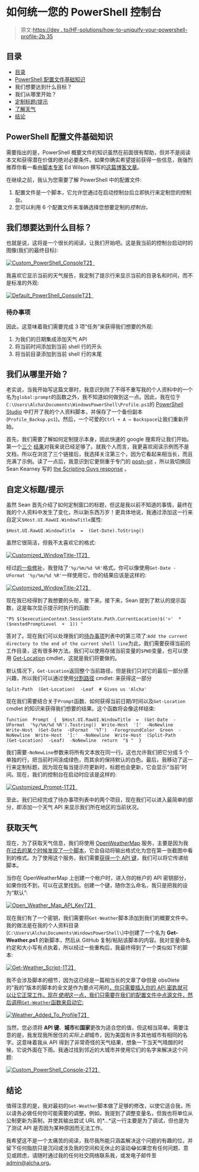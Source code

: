 # 如何统一您的 PowerShell 控制台

> 原文:[https://dev . to/HF-solutions/how-to-uniquify-your-powershell-profile-2b 35](https://dev.to/hf-solutions/how-to-uniquify-your-powershell-profile-2b35)

## [](#table-of-contents)目录

*   [目录](#table-of-contents)
*   [PowerShell 配置文件基础知识](#powershell-profile-basics)
*   我们想要达到什么目标？
*   我们从哪里开始？
*   [定制标题/提示](#customizing-the-title-prompt)
*   [了解天气](#getting-the-weather)
*   [结论](#conclusion)

## [](#powershell-profile-basics)PowerShell 配置文件基础知识

需要指出的是，PowerShell 概要文件的知识虽然在前面很有帮助，但并不是阅读本文和获得潜在价值的绝对必要条件。如果你确实希望提前获得一些信息，我强烈推荐你看一看由[脚本专家](https://social.technet.microsoft.com/profile/The+Scripting+Guys) Ed Wilson 撰写的[这篇博客文章](https://blogs.technet.microsoft.com/heyscriptingguy/2012/05/21/understanding-the-six-powershell-profiles/)。

在继续之前，我认为您需要了解 PowerShell 中的配置文件:

1.  配置文件是一个脚本，它允许您通过在启动控制台后立即执行来定制您的控制台。
2.  您可以利用 6 个配置文件来准确选择您想要定制的*控制台。*

## 我们想要达到什么目标？

也就是说，这将是一个很长的阅读，让我们开始吧。这是我当前的控制台启动时的图像(我们的最终目标):

[![Custom_PowerShell_Console](../Images/ca019040e28725fbab873e97a1edddaa.png)T2】](https://res.cloudinary.com/practicaldev/image/fetch/s--Yi2WvlKp--/c_limit%2Cf_auto%2Cfl_progressive%2Cq_auto%2Cw_880/https://i.imgur.com/ljEMzRv.png)

我喜欢它显示当前的天气报告，我定制了提示行来显示当前的目录名和时间，而不是标准的外观:

[![Default_PowerShell_Console](../Images/21cb0e68fc1f119b71c9ad434efa2948.png)T2】](https://res.cloudinary.com/practicaldev/image/fetch/s--DmOyYE0Y--/c_limit%2Cf_auto%2Cfl_progressive%2Cq_auto%2Cw_880/https://i.imgur.com/oiReAl8.png)

### [](#todo)待办事项

因此，这意味着我们需要完成 3 项“任务”来获得我们想要的外观:

1.  为我们的日期集成添加天气 API
2.  将当前时间添加到当前 shell 行的开头
3.  将当前目录添加到当前 shell 行的末尾

## [](#where-do-we-start)我们从哪里开始？

老实说，当我开始写这篇文章时，我意识到除了不得不重写我的个人资料中的一个名为`global:prompt`的函数之外，我不知道如何做到这一点。因此，我在位于`C:\Users\Alcha\Documents\WindowsPowerShell\Profile.ps1`的 [PowerShell Studio](https://www.sapien.com/software/powershell_studio) 中打开了我的个人资料脚本，并保存了一个备份副本(`Profile_Backup.ps1`)。然后，一个可爱的`Ctrl + A → Backspace`让我们重新开始。

首先，我们需要了解如何定制提示本身，因此快速的 google 搜索将让我们开始。第一个[三个](https://blogs.technet.microsoft.com/heyscriptingguy/2016/01/03/weekend-scripter-customize-powershell-title-and-prompt/) [结果](https://github.com/dahlbyk/posh-git/wiki/Customizing-Your-PowerShell-Prompt)对我来说已经足够了。就我个人而言，我更喜欢阅读示例而不是文档，所以在浏览了三个链接后，我选择关注第三个，因为它看起来相当长，而且充满了示例。读了一点后，我意识到它更侧重于专门的 [posh-git](https://github.com/dahlbyk/posh-git/) ，所以我切换回 Sean Kearney 写的 [the Scripting Guys response](https://blogs.technet.microsoft.com/heyscriptingguy/2016/01/03/weekend-scripter-customize-powershell-title-and-prompt/) 。

## [](#customizing-the-titleprompt)自定义标题/提示

虽然 Sean 首先介绍了如何定制窗口的标题，但这是我以前不知道的事情，最终在我的个人资料中发生了变化，所以新东西万岁！更具体地说，我通过添加这一行来自定义`$Host.UI.RawUI.WindowTitle`属性:

```
$Host.UI.RawUI.WindowTitle  =  (Get-Date).ToString() 
```

虽然它很简洁，但我不太喜欢它的格式:

[![Customized_WindowTitle-1](../Images/e6cd1e5077415a742449cc8c949fe2d6.png)T2】](https://res.cloudinary.com/practicaldev/image/fetch/s--_CP5vgAN--/c_limit%2Cf_auto%2Cfl_progressive%2Cq_auto%2Cw_880/https://i.imgur.com/wmQGfxg.png)

经过[的一些修补](https://docs.microsoft.com/en-us/powershell/module/microsoft.powershell.utility/get-date?view=powershell-6#examples)，我登陆了`'%y/%m/%d %R'`格式。你可以像使用`Get-Date -UFormat '%y/%m/%d %R'`一样使用它，你的结果应该是这样的:

[![Customized_WindowTitle-2](../Images/ca08122b80d97886423cdede7b271382.png)T2】](https://res.cloudinary.com/practicaldev/image/fetch/s--QxXIdIX---/c_limit%2Cf_auto%2Cfl_progressive%2Cq_auto%2Cw_880/https://i.imgur.com/a9fQMeH.png)

现在我已经得到了我想要的头衔，接下来。接下来，Sean 提到了默认的提示函数，这是每次显示提示时执行的函数:

```
"PS $($executionContext.SessionState.Path.CurrentLocation)$('>'  *  ($nestedPromptLevel  +  1)) " 
```

答对了。现在我们可以处理我们的[待办事项](#To-Do)列表中的第三项了:`Add the current directory to the end of the current shell line`为此，我们需要获得当前的工作目录，这有很多种方法。我们可以使用存储当前变量的`$PWD`变量，也可以使用 [Get-Location](https://docs.microsoft.com/en-us/powershell/module/microsoft.powershell.management/get-location?view=powershell-6) cmdlet，这就是我们将要做的。

默认情况下，`Get-Location`返回整个当前路径，但是我们只对它的最后一部分感兴趣，所以我们可以通过使用[分割路径](https://docs.microsoft.com/en-us/powershell/module/Microsoft.PowerShell.Management/Split-Path?view=powershell-6) cmdlet:
来获得这一部分

```
Split-Path  (Get-Location)  -Leaf  # Gives us 'Alcha' 
```

现在我们需要结合关于`Prompt`函数、如何获得当前日期/时间以及`Get-Location` cmdlet 的知识来获得我们想要的结果。这个函数将会像这样结束:

```
function  Prompt  {  $Host.UI.RawUI.WindowTitle  =  (Get-Date  -UFormat  '%y/%m/%d %R').Tostring()  Write-Host  '['  -NoNewline  Write-Host  (Get-Date  -UFormat  '%T')  -ForegroundColor  Green  -NoNewline  Write-Host  ']:'  -NoNewline  Write-Host  (Split-Path  (Get-Location)  -Leaf)  -NoNewline  return  "$ "  } 
```

我们需要`-NoNewLine`参数来将所有文本放在同一行。这也允许我们把它分成 5 个单独的行，把当前时间涂成绿色，而其余的保持默认的白色。最后，我移动了这一行来定制标题，因为现在每当提示符更新时，标题也会更新，它会显示“当前”时间。现在，我们的控制台在启动时应该是这样的:

[![Customized_Prompt-1](../Images/b7f88460b87c306e916df607177dd320.png)T2】](https://res.cloudinary.com/practicaldev/image/fetch/s--1xx8DB-p--/c_limit%2Cf_auto%2Cfl_progressive%2Cq_auto%2Cw_880/https://i.imgur.com/irOTbHA.png)

至此，我们已经完成了待办事项列表中的两个项目，现在我们可以进入最简单的部分，即添加一个天气 API 来显示我们所在地区的当前状况。

## [](#getting-the-weather)获取天气

现在，为了获取天气信息，我们将使用 [OpenWeatherMap](https://openweathermap.org/) 服务，主要是因为我[在过去的某个时候发现了一个脚本](https://github.com/obs0lete/Get-Weather)，它会自动将输出格式化为您在第一张截图中看到的格式。为了使用这个服务，我们需要[获得一个 API 键](https://openweathermap.org/appid)，我们可以将它传递给脚本。

当你在 OpenWeatherMap 上创建一个帐户时，进入你的帐户的 API 密钥部分，如果你找不到，可以在这里找到。创建一个键，随你怎么命名，我只是把我的设为“默认”:

[![Open_Weather_Map_API_Key](../Images/7f995919a60821f2d2dcff5e793b2baf.png)T2】](https://res.cloudinary.com/practicaldev/image/fetch/s--x6DRP1hg--/c_limit%2Cf_auto%2Cfl_progressive%2Cq_auto%2Cw_880/https://i.imgur.com/RReC8Y9.png)

现在我们有了一个密钥，我们需要将`Get-Weather`脚本添加到我们的概要文件中。我的做法是在我的个人资料目录(`C:\Users\Alcha\Documents\WindowsPowerShell\`)中创建了一个名为 **Get-Weather.ps1** 的新脚本，然后从 GitHub 复制/粘贴该脚本的内容。我对变量命名约定和大小写有点执着，所以经过一些重构后，我最终得到了一个类似如下的脚本:

[![Get-Weather_Script-1](../Images/f1aa7c873c43e0fa669afcf7e2e17012.png)T2】](https://res.cloudinary.com/practicaldev/image/fetch/s--nZcPQjKH--/c_limit%2Cf_auto%2Cfl_progressive%2Cq_auto%2Cw_880/https://i.imgur.com/heE3AmH.png)

我不会涉及脚本的细节，因为这已经是一篇相当长的文章了😅但是 obs0lete 的“我的”版本的脚本的全文是作为要点可用的[，你只需要插入你的 API 密匙就可以让它正常工作。现在*使用*这一点，我们只需要在我们的配置文件中点源文件，然后调用`Get-Weather`函数来启动它:](https://gist.github.com/Alcha/f08a83486f7d064be9d4f73300a33872)

[![Weather_Added_To_Profile](../Images/c789eb5f69ef61db1dece4b2b2ceb386.png)T2】](https://res.cloudinary.com/practicaldev/image/fetch/s--oIO7tWqD--/c_limit%2Cf_auto%2Cfl_progressive%2Cq_auto%2Cw_880/https://i.imgur.com/CpEy6aU.png)

当然，您必须将 **API 键**、**城市**和**国家**更改为适合您的值，但这相当简单。需要注意的是，我发现我所居住的*实际上是*城市，因为美国有许多其他城市有相同的名字。这意味着我从 API 得到了非常奇怪的天气结果，想象一下当天气晴朗的时候，它说外面在下雨。我通过找到邻近的大城市并使用它们的名字来解决这个问题:

[![Custom_PowerShell_Console-2](../Images/319f68a34cea81ed05704972f5cde9d0.png)T2】](https://res.cloudinary.com/practicaldev/image/fetch/s--YiUpz7gC--/c_limit%2Cf_auto%2Cfl_progressive%2Cq_auto%2Cw_880/https://i.imgur.com/i3qpiCi.png)

## [](#conclusion)结论

值得注意的是，我对最初的`Get-Weather`脚本做了足够的修改，以使它适合我，所以请务必做任何你可能需要的调整。例如，我提到了调整变量名，但我也将单位从公制更新为英制，并使其输出尝试 URL 的*...*这一行主要是为了调试，但也是为了测试 API 是否因为某种原因而无法工作。

我希望这不是一个太痛苦的阅读，我尽我所能只涵盖解决这个问题的有趣的位，并留下任何脂肪只是沉闷或涉及我的空间和无休止的滚动😂如果您有任何问题、意见或顾虑，请随时通过我的任何社交网络联系我，或发电子邮件至[admin@alcha.org](mailto:admin@alcha.org)。